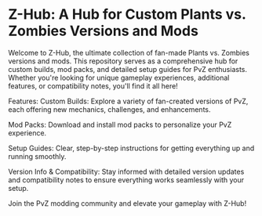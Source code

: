 # Z-Hub: A Hub for Custom Plants vs. Zombies Versions and Mods

Welcome to Z-Hub, the ultimate collection of fan-made Plants vs. Zombies versions and mods. This repository serves as a comprehensive hub for custom builds, mod packs, and detailed setup guides for PvZ enthusiasts. Whether you're looking for unique gameplay experiences, additional features, or compatibility notes, you'll find it all here!

Features:
Custom Builds: Explore a variety of fan-created versions of PvZ, each offering new mechanics, challenges, and enhancements.

Mod Packs: Download and install mod packs to personalize your PvZ experience.

Setup Guides: Clear, step-by-step instructions for getting everything up and running smoothly.

Version Info & Compatibility: Stay informed with detailed version updates and compatibility notes to ensure everything works seamlessly with your setup.

Join the PvZ modding community and elevate your gameplay with Z-Hub!
